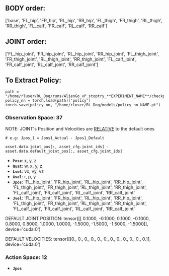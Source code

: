 
## BODY order:
['base', 'FL_hip', 'FR_hip', 'RL_hip', 'RR_hip', 'FL_thigh', 'FR_thigh', 'RL_thigh', 'RR_thigh', 'FL_calf', 'FR_calf', 'RL_calf', 'RR_calf']

## JOINT order:
['FL_hip_joint', 'FR_hip_joint', 'RL_hip_joint', 'RR_hip_joint', 'FL_thigh_joint', 'FR_thigh_joint', 'RL_thigh_joint', 'RR_thigh_joint', 'FL_calf_joint', 'FR_calf_joint', 'RL_calf_joint', 'RR_calf_joint']

## To Extract Policy:
```
path = "/home/rluser/RL_Dog/runs/AlienGo_vP_stoptry_**EXPERIMENT_NAME**/checkpoints/best_agent.pt"
policy_nn = torch.load(path)['policy']
torch.save(policy_nn, "/home/rluser/RL_Dog/models/policy_nn_NAME.pt")
```

### Observation Space: 37

NOTE:  JOINT's Position and Velocities are <u>RELATIVE</u> to the default ones
```
# e.g: Jpos_1 = Jpos1_Actual - Jpos1_Default

asset.data.joint_pos[:, asset_cfg.joint_ids] - asset.data.default_joint_pos[:, asset_cfg.joint_ids]
```

- **`Pose`**: x, y, z 
- **`Quat`**: w, x, y, z
- **`Lvel`**: vx, vy, vz
- **`Avel`**: r, p, y
- **`Jpos`**: 'FL_hip_joint', 'FR_hip_joint', 'RL_hip_joint', 'RR_hip_joint', 'FL_thigh_joint', 'FR_thigh_joint', 'RL_thigh_joint', 'RR_thigh_joint', 'FL_calf_joint', 'FR_calf_joint', 'RL_calf_joint', 'RR_calf_joint'
 - **`Jvel`**: 'FL_hip_joint', 'FR_hip_joint', 'RL_hip_joint', 'RR_hip_joint', 'FL_thigh_joint', 'FR_thigh_joint', 'RL_thigh_joint', 'RR_thigh_joint', 'FL_calf_joint', 'FR_calf_joint', 'RL_calf_joint', 'RR_calf_joint'


DEFAULT JOINT POSITION:
tensor([[ 0.1000, -0.1000,  0.1000, -0.1000,  0.8000,  0.8000,  1.0000,  1.0000, -1.5000, -1.5000, -1.5000, -1.5000]], device='cuda:0')

DEFAULT VELOCITIES: 
tensor([[0., 0., 0., 0., 0., 0., 0., 0., 0., 0., 0., 0.]], device='cuda:0')

### Action Space: 12
- **`Jpos`**
